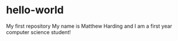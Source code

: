 # hello-world
My first repository
My name is Matthew Harding and I am a first year computer science student!
